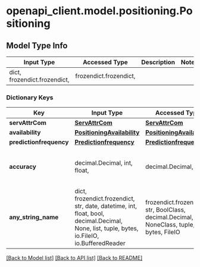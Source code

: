 # openapi_client.model.positioning.Positioning

## Model Type Info
Input Type | Accessed Type | Description | Notes
------------ | ------------- | ------------- | -------------
dict, frozendict.frozendict,  | frozendict.frozendict,  |  | 

### Dictionary Keys
Key | Input Type | Accessed Type | Description | Notes
------------ | ------------- | ------------- | ------------- | -------------
**servAttrCom** | [**ServAttrCom**](ServAttrCom.md) | [**ServAttrCom**](ServAttrCom.md) |  | [optional] 
**availability** | [**PositioningAvailability**](PositioningAvailability.md) | [**PositioningAvailability**](PositioningAvailability.md) |  | [optional] 
**predictionfrequency** | [**Predictionfrequency**](Predictionfrequency.md) | [**Predictionfrequency**](Predictionfrequency.md) |  | [optional] 
**accuracy** | decimal.Decimal, int, float,  | decimal.Decimal,  |  | [optional] value must be a 32 bit float
**any_string_name** | dict, frozendict.frozendict, str, date, datetime, int, float, bool, decimal.Decimal, None, list, tuple, bytes, io.FileIO, io.BufferedReader | frozendict.frozendict, str, BoolClass, decimal.Decimal, NoneClass, tuple, bytes, FileIO | any string name can be used but the value must be the correct type | [optional]

[[Back to Model list]](../../README.md#documentation-for-models) [[Back to API list]](../../README.md#documentation-for-api-endpoints) [[Back to README]](../../README.md)

